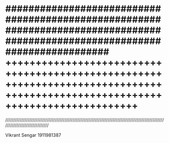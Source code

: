 ##############################################################################################################################
++++++++++++++++++++++++++++++++++++++++++++++++++++++++++++++++++++++++++++++++++++++++++++++++++++++++++++++++++++++++++++++
==============================================================================================================================
//////////////////////////////////////////////////////////////////////////////////////////////////////////////////////////////


Vikrant Sengar
1911981387

